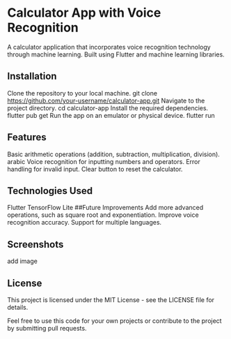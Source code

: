 # Calculator App with Voice Recognition
A calculator application that incorporates voice recognition technology through machine learning. Built using Flutter and machine learning libraries.

## Installation
Clone the repository to your local machine.
git clone https://github.com/your-username/calculator-app.git
Navigate to the project directory.
cd calculator-app
Install the required dependencies.
flutter pub get
Run the app on an emulator or physical device.
flutter run
## Features
Basic arithmetic operations (addition, subtraction, multiplication, division).
arabic Voice recognition for inputting numbers and operators.
Error handling for invalid input.
Clear button to reset the calculator.
## Technologies Used
Flutter
TensorFlow Lite
##Future Improvements
Add more advanced operations, such as square root and exponentiation.
Improve voice recognition accuracy.
Support for multiple languages.
## Screenshots
add image
## License
This project is licensed under the MIT License - see the LICENSE file for details.

Feel free to use this code for your own projects or contribute to the project by submitting pull requests.
